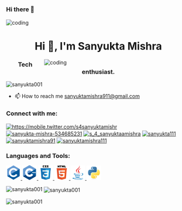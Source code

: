 ### Hi there 👋

<!--
**sanyukta001/sanyukta001** is a ✨ _special_ ✨ repository because its `README.md` (this file) appears on your GitHub profile.

Here are some ideas to get you started:

- 🔭 I’m currently working on ...
- 🌱 I’m currently learning ...
- 👯 I’m looking to collaborate on ...
- 🤔 I’m looking for help with ...
- 💬 Ask me about ...
- 📫 How to reach me: ...
- 😄 Pronouns: ...
- ⚡ Fun fact: ...
-->
<img src="https://i.pinimg.com/originals/17/88/17/178817246e4d06d1c7b50c842aea2a0a.gif" alt="coding" align="center" height="300" width="900">
<h1 align="center">Hi 👋, I'm Sanyukta Mishra</h1>
<img src="https://cdn.dribbble.com/users/17707/screenshots/2413754/rrr.gif" alt="coding" align="right" width="400">
<h3 align="center">Tech enthusiast.</h3>

<p align="left"> <img src="https://komarev.com/ghpvc/?username=sanyukta001&label=Profile%20views&color=0e75b6&style=flat" alt="sanyukta001" /> </p>

- 📫 How to reach me sanyuktamishra911@gmail.com

<h3 align="left">Connect with me:</h3>
<p align="left">
<a href="https://mobile.twitter.com/s4sanyuktamishr" target="blank"><img align="center" src="https://raw.githubusercontent.com/rahuldkjain/github-profile-readme-generator/master/src/images/icons/Social/twitter.svg" alt="https://mobile.twitter.com/s4sanyuktamishr" height="30" width="40" /></a>
<a href="https://linkedin.com/in/sanyukta-mishra-534685231" target="blank"><img align="center" src="https://raw.githubusercontent.com/rahuldkjain/github-profile-readme-generator/master/src/images/icons/Social/linked-in-alt.svg" alt="sanyukta-mishra-534685231" height="30" width="40" /></a>
<a href="https://instagram.com/s_4_sanyuktaamishra" target="blank"><img align="center" src="https://raw.githubusercontent.com/rahuldkjain/github-profile-readme-generator/master/src/images/icons/Social/instagram.svg" alt="s_4_sanyuktaamishra" height="30" width="40" /></a>
<a href="https://www.codechef.com/users/sanyukta111" target="blank"><img align="center" src="https://cdn.jsdelivr.net/npm/simple-icons@3.1.0/icons/codechef.svg" alt="sanyukta111" height="30" width="40" /></a>
<a href="https://www.hackerrank.com/sanyuktamishra91" target="blank"><img align="center" src="https://raw.githubusercontent.com/rahuldkjain/github-profile-readme-generator/master/src/images/icons/Social/hackerrank.svg" alt="sanyuktamishra91" height="30" width="40" /></a>
<a href="https://auth.geeksforgeeks.org/user/sanyuktamishra111" target="blank"><img align="center" src="https://raw.githubusercontent.com/rahuldkjain/github-profile-readme-generator/master/src/images/icons/Social/geeks-for-geeks.svg" alt="sanyuktamishra111" height="30" width="40" /></a>
</p>

<h3 align="left">Languages and Tools:</h3>
<p align="left"> <a href="https://www.cprogramming.com/" target="_blank" rel="noreferrer"> <img src="https://raw.githubusercontent.com/devicons/devicon/master/icons/c/c-original.svg" alt="c" width="40" height="40"/> </a> <a href="https://www.w3schools.com/cpp/" target="_blank" rel="noreferrer"> <img src="https://raw.githubusercontent.com/devicons/devicon/master/icons/cplusplus/cplusplus-original.svg" alt="cplusplus" width="40" height="40"/> </a> <a href="https://www.w3schools.com/css/" target="_blank" rel="noreferrer"> <img src="https://raw.githubusercontent.com/devicons/devicon/master/icons/css3/css3-original-wordmark.svg" alt="css3" width="40" height="40"/> </a> <a href="https://www.w3.org/html/" target="_blank" rel="noreferrer"> <img src="https://raw.githubusercontent.com/devicons/devicon/master/icons/html5/html5-original-wordmark.svg" alt="html5" width="40" height="40"/> </a> <a href="https://www.java.com" target="_blank" rel="noreferrer"> <img src="https://raw.githubusercontent.com/devicons/devicon/master/icons/java/java-original.svg" alt="java" width="40" height="40"/> </a> <a href="https://www.python.org" target="_blank" rel="noreferrer"> <img src="https://raw.githubusercontent.com/devicons/devicon/master/icons/python/python-original.svg" alt="python" width="40" height="40"/> </a> </p>

<p><img align="left" src="https://github-readme-stats.vercel.app/api/top-langs?username=sanyukta001&show_icons=true&locale=en&layout=compact" alt="sanyukta001" /></p>

<p>&nbsp;<img align="center" src="https://github-readme-stats.vercel.app/api?username=sanyukta001&show_icons=true&locale=en" alt="sanyukta001" /></p>

<p><img align="center" src="https://github-readme-streak-stats.herokuapp.com/?user=sanyukta001&" alt="sanyukta001" /></p>
